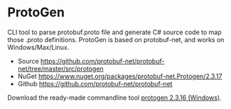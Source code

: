 # ProtoGen
CLI tool to parse protobuf.proto file and generate C# source code to map those .proto definitions. ProtoGen is based on protobuf-net, and works on Windows/Max/Linux.

- Source https://github.com/protobuf-net/protobuf-net/tree/master/src/protogen
- NuGet  https://www.nuget.org/packages/protobuf-net.Protogen/2.3.17
- Github https://github.com/protobuf-net/protobuf-net

Download the ready-made commandline tool [protogen 2.3.16 (Windows)](https://protogen.marcgravell.com/protogen/protogen%202.3.16.zip).
